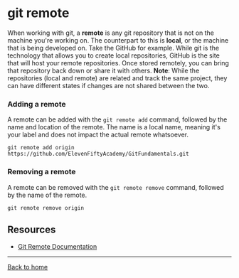 # git remote
When working with git, a **remote** is any git repository that is not on the machine you're working on.   The counterpart to this is **local**, or the machine that is being developed on.
Take the GitHub for example.  While git is the technology that allows you to create local repositories, GitHub is the site that will host your remote repositories.  Once stored remotely, you can bring that repository back down or share it with others.
**Note**:  While the repositories (local and remote) are related and track the same project, they can have different states if changes are not shared between the two.
### Adding a remote
A remote can be added with the `git remote add` command, followed by the name and location of the remote.
The name is a local name, meaning it's your label and does not impact the actual remote whatsoever.
```
git remote add origin https://github.com/ElevenFiftyAcademy/GitFundamentals.git
```
### Removing a remote
A remote can be removed with the `git remote remove` command, followed by the name of the remote.
```
git remote remove origin
```
## Resources
- [Git Remote Documentation](https://git-scm.com/docs/git-remote)
---
[Back to home](../README.md)
